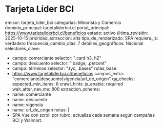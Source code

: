 # Tarjeta Líder BCI

emisor: tarjeta_lider_bci
categorías: Minorista y Comercio
dominio_principal: tarjetaliderbci.cl
portal_principal: https://www.tarjetaliderbci.cl/beneficios
estado: activo
última_revisión: 2025-10-15
prioridad_extracción: alta
tipo_de_renderizado: SPA
requiere_js: verdadero
frecuencia_cambio_días: 7
detalles_geográficos: Nacional
selectores_clave:
  - campo: comerciante
    selector: ".card h3, h2"
  - campo: descuento
    selector: ".badge, .percent"
  - campo: términos
    selector: ".tyc, .bases"
rutas_base:
  - https://www.tarjetaliderbci.cl/beneficios
campos_extra: "comerciante|descuento|vigencia|url_de_origen"
qa_checks:
  expected_min_items: 8
crawl_hints:
  js_enable: required
  wait_after_nav_ms: 800
extraction_schema:
  - name: comerciante
  - name: descuento
  - name: vigencia
  - name: url_de_origen
notas: |
  - SPA Vue con scroll por rubro; actualiza cada semana según campañas BCI y Walmart.
